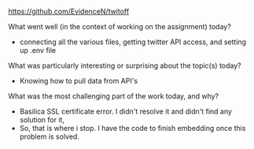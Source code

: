 https://github.com/EvidenceN/twitoff

What went well (in the context of working on the assignment) today?
- connecting all the various files, getting twitter API access, and setting up .env file

What was particularly interesting or surprising about the topic(s) today?
- Knowing how to pull data from API's

What was the most challenging part of the work today, and why?
- Basilica SSL certificate error. I didn't resolve it and didn't find any solution for it,
- So, that is where i stop. I have the code to finish embedding once this problem is solved.
